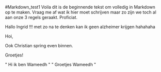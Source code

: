 #Markdown_test1
Voila dit is de beginnende tekst om volledig in Markdown op te maken. Vraag me af wat ik hier moet schrijven maar zo zijn we toch al aan onze 3 regels geraakt. Proficiat.

Hallo Ingrid !!! met zo na te denken kan ik geen alzheimer krijgen hahahaha

Hoi,

Ook Christian spring even binnen.

Groetjes!



" Hi ik ben Wameedh "
" Groetjes Wameedh "